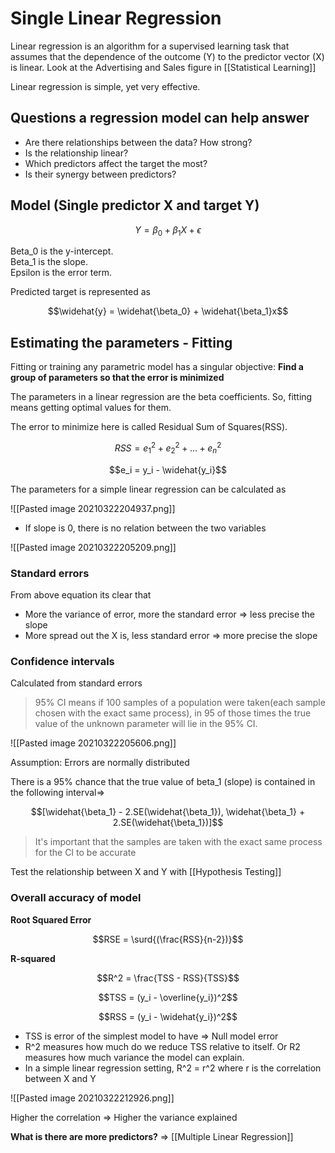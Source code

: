 # Single Linear Regression

Linear regression is an algorithm for a supervised learning task that assumes that the dependence of the outcome (Y) to the predictor vector (X) is linear. Look at the Advertising and Sales figure in [[Statistical Learning]]

Linear regression is simple, yet very effective.

## Questions a regression model can help answer
- Are there relationships between the data? How strong?
- Is the relationship linear?
- Which predictors affect the target the most?
- Is their synergy between predictors?

## Model (Single predictor X and target Y)

$$Y = \beta_0 + \beta_1X + \epsilon$$

Beta_0 is the y-intercept.  
Beta_1 is the slope.  
Epsilon is the error term.  

Predicted target is represented as

 $$\widehat{y} = \widehat{\beta_0} + \widehat{\beta_1}x$$
 
 
## Estimating the parameters - Fitting

Fitting or training any parametric model has a singular objective: **Find a group of parameters so that the error is minimized**

The parameters in a linear regression are the beta coefficients. So, fitting means getting optimal values for them.

The error to minimize here is called Residual Sum of Squares(RSS).

$$RSS = e_1^2 + e_2^2 + ... + e_n^2$$

$$e_i = y_i - \widehat{y_i}$$

The parameters for a simple linear regression can be calculated as

![[Pasted image 20210322204937.png]]

- If slope is 0, there is no relation between the two variables

![[Pasted image 20210322205209.png]]

### Standard errors
From above equation its clear that
- More the variance of error, more the standard error => less precise the slope
- More spread out the X is, less standard error => more precise the slope

### Confidence intervals
Calculated from standard errors

> 95% CI means if 100 samples of a population were taken(each sample chosen with the exact same process), in 95 of those times the true value of the unknown parameter will lie in the 95% CI.

![[Pasted image 20210322205606.png]]

Assumption: Errors are normally distributed

There is a 95% chance that the true value of beta_1 (slope) is contained in the following interval=>

$$[\widehat{\beta_1} - 2.SE(\widehat{\beta_1}), \widehat{\beta_1} + 2.SE(\widehat{\beta_1})]$$

> It's important that the samples are taken with the exact same process for the CI to be accurate

Test the relationship between X and Y with [[Hypothesis Testing]]

### Overall accuracy of model

**Root Squared Error**

$$RSE = \surd{(\frac{RSS}{n-2})}$$

**R-squared**

$$R^2 = \frac{TSS - RSS}{TSS}$$

$$TSS = (y_i - \overline{y_i})^2$$

$$RSS = (y_i - \widehat{y_i})^2$$

- TSS is error of the simplest model to have => Null model error
- R^2 measures how much do we reduce TSS relative to itself. Or R2 measures how much variance the model can explain.
- In a simple linear regression setting, R^2 = r^2 where r is the correlation between X and Y

![[Pasted image 20210322212926.png]]

Higher the correlation => Higher the variance explained

**What is there are more predictors?** => [[Multiple Linear Regression]]








